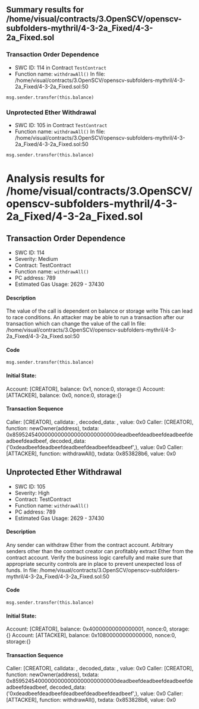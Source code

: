## Summary results for /home/visual/contracts/3.OpenSCV/openscv-subfolders-mythril/4-3-2a_Fixed/4-3-2a_Fixed.sol
### Transaction Order Dependence
- SWC ID: 114 in Contract `TestContract`
- Function name: `withdrawAll()`
In file: /home/visual/contracts/3.OpenSCV/openscv-subfolders-mythril/4-3-2a_Fixed/4-3-2a_Fixed.sol:50
```
msg.sender.transfer(this.balance)
```
### Unprotected Ether Withdrawal
- SWC ID: 105 in Contract `TestContract`
- Function name: `withdrawAll()`
In file: /home/visual/contracts/3.OpenSCV/openscv-subfolders-mythril/4-3-2a_Fixed/4-3-2a_Fixed.sol:50
```
msg.sender.transfer(this.balance)
```
# Analysis results for /home/visual/contracts/3.OpenSCV/openscv-subfolders-mythril/4-3-2a_Fixed/4-3-2a_Fixed.sol

## Transaction Order Dependence
- SWC ID: 114
- Severity: Medium
- Contract: TestContract
- Function name: `withdrawAll()`
- PC address: 789
- Estimated Gas Usage: 2629 - 37430

#### Description

The value of the call is dependent on balance or storage write
This can lead to race conditions. An attacker may be able to run a transaction after our transaction which can change the value of the call
In file: /home/visual/contracts/3.OpenSCV/openscv-subfolders-mythril/4-3-2a_Fixed/4-3-2a_Fixed.sol:50

#### Code

```
msg.sender.transfer(this.balance)
```

#### Initial State:

Account: [CREATOR], balance: 0x1, nonce:0, storage:{}
Account: [ATTACKER], balance: 0x0, nonce:0, storage:{}

#### Transaction Sequence

Caller: [CREATOR], calldata: , decoded_data: , value: 0x0
Caller: [CREATOR], function: newOwner(address), txdata: 0x85952454000000000000000000000000deadbeefdeadbeefdeadbeefdeadbeefdeadbeef, decoded_data: ('0xdeadbeefdeadbeefdeadbeefdeadbeefdeadbeef',), value: 0x0
Caller: [ATTACKER], function: withdrawAll(), txdata: 0x853828b6, value: 0x0


## Unprotected Ether Withdrawal
- SWC ID: 105
- Severity: High
- Contract: TestContract
- Function name: `withdrawAll()`
- PC address: 789
- Estimated Gas Usage: 2629 - 37430

#### Description

Any sender can withdraw Ether from the contract account.
Arbitrary senders other than the contract creator can profitably extract Ether from the contract account. Verify the business logic carefully and make sure that appropriate security controls are in place to prevent unexpected loss of funds.
In file: /home/visual/contracts/3.OpenSCV/openscv-subfolders-mythril/4-3-2a_Fixed/4-3-2a_Fixed.sol:50

#### Code

```
msg.sender.transfer(this.balance)
```

#### Initial State:

Account: [CREATOR], balance: 0x40000000000000001, nonce:0, storage:{}
Account: [ATTACKER], balance: 0x10800000000000000, nonce:0, storage:{}

#### Transaction Sequence

Caller: [CREATOR], calldata: , decoded_data: , value: 0x0
Caller: [CREATOR], function: newOwner(address), txdata: 0x85952454000000000000000000000000deadbeefdeadbeefdeadbeefdeadbeefdeadbeef, decoded_data: ('0xdeadbeefdeadbeefdeadbeefdeadbeefdeadbeef',), value: 0x0
Caller: [ATTACKER], function: withdrawAll(), txdata: 0x853828b6, value: 0x0


